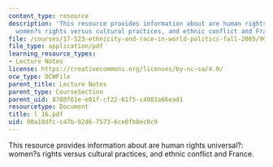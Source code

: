 ```yaml
---
content_type: resource
description: 'This resource provides information about are human rights universal?:
  women?s rights versus cultural practices, and ethnic conflict and France.'
file: /courses/17-523-ethnicity-and-race-in-world-politics-fall-2005/90a18dfcc47b92d675736ce0fb8ec8c9_l_16.pdf
file_type: application/pdf
learning_resource_types:
- Lecture Notes
license: https://creativecommons.org/licenses/by-nc-sa/4.0/
ocw_type: OCWFile
parent_title: Lecture Notes
parent_type: CourseSection
parent_uid: 8780f61e-e01f-cf22-61f5-c4981a66ead1
resourcetype: Document
title: l_16.pdf
uid: 90a18dfc-c47b-92d6-7573-6ce0fb8ec8c9
---
```

This resource provides information about are human rights universal?: women?s rights versus cultural practices, and ethnic conflict and France.